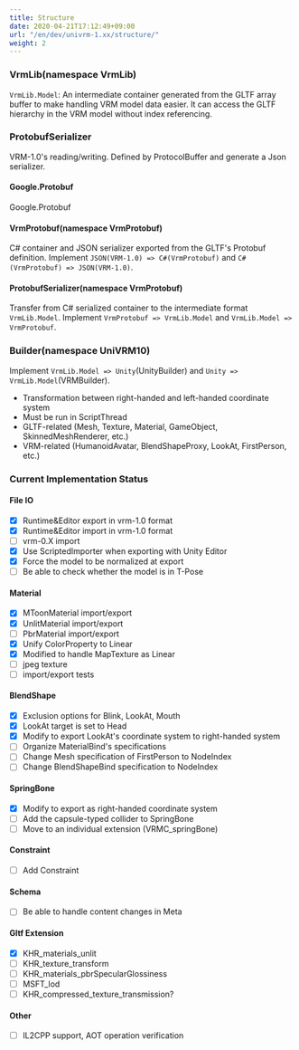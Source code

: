 ```yaml
---
title: Structure
date: 2020-04-21T17:12:49+09:00
url: "/en/dev/univrm-1.xx/structure/"
weight: 2
---
```


### VrmLib(namespace VrmLib)

`VrmLib.Model`: An intermediate container generated from the GLTF array buffer to make handling VRM model data easier. It can access the GLTF hierarchy in the VRM model without index referencing.

### ProtobufSerializer

VRM-1.0's reading/writing.
Defined by ProtocolBuffer and generate a Json serializer.

#### Google.Protobuf

Google.Protobuf

#### VrmProtobuf(namespace VrmProtobuf)

C# container and JSON serializer exported from the GLTF's Protobuf definition.
Implement `JSON(VRM-1.0) => C#(VrmProtobuf)` and `C#(VrmProtobuf) => JSON(VRM-1.0)`.

#### ProtobufSerializer(namespace VrmProtobuf)

Transfer from C# serialized container to the intermediate format `VrmLib.Model`.
Implement `VrmProtobuf => VrmLib.Model` and `VrmLib.Model => VrmProtobuf`.

### Builder(namespace UniVRM10)

Implement `VrmLib.Model => Unity`(UnityBuilder) and `Unity => VrmLib.Model`(VRMBuilder).

* Transformation between right-handed and left-handed coordinate system
* Must be run in ScriptThread
* GLTF-related (Mesh, Texture, Material, GameObject, SkinnedMeshRenderer, etc.)
* VRM-related (HumanoidAvatar, BlendShapeProxy, LookAt, FirstPerson, etc.)

### Current Implementation Status
#### File IO
- [x] Runtime&Editor export in vrm-1.0 format
- [x] Runtime&Editor import in vrm-1.0 format
- [ ] vrm-0.X import
- [x] Use ScriptedImporter when exporting with Unity Editor
- [X] Force the model to be normalized at export
- [ ] Be able to check whether the model is in T-Pose

#### Material
- [X] MToonMaterial import/export
- [X] UnlitMaterial import/export
- [ ] PbrMaterial import/export
- [X] Unify ColorProperty to Linear
- [X] Modified to handle MapTexture as Linear
- [ ] jpeg texture
- [ ] import/export tests

#### BlendShape
- [X] Exclusion options for Blink, LookAt, Mouth
- [X] LookAt target is set to Head
- [X] Modify to export LookAt's coordinate system to right-handed system
- [ ] Organize MaterialBind's specifications
- [ ] Change Mesh specification of FirstPerson to NodeIndex
- [ ] Change BlendShapeBind specification to NodeIndex

#### SpringBone
- [X] Modify to export as right-handed coordinate system
- [ ] Add the capsule-typed collider to SpringBone
- [ ] Move to an individual extension (VRMC_springBone)

#### Constraint
- [ ] Add Constraint

#### Schema 
- [ ] Be able to handle content changes in Meta

#### Gltf Extension
- [X] KHR_materials_unlit
- [ ] KHR_texture_transform
- [ ] KHR_materials_pbrSpecularGlossiness
- [ ] MSFT_lod
- [ ] KHR_compressed_texture_transmission?

#### Other
- [ ] IL2CPP support, AOT operation verification
